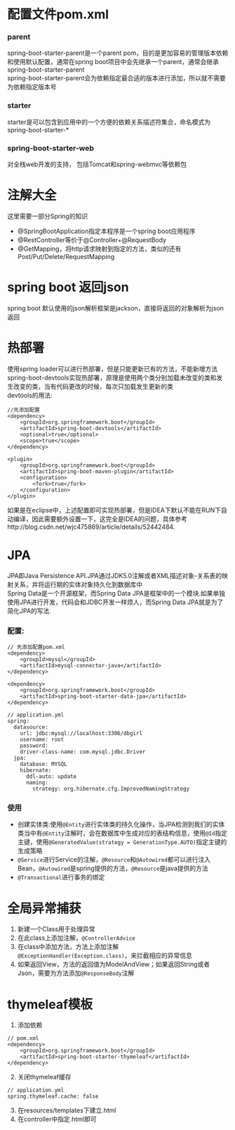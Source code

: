 # 配置文件pom.xml
### parent
spring-boot-starter-parent是一个parent pom，目的是更加容易的管理版本依赖和使用默认配置，通常在spring boot项目中会先继承一个parent，通常会继承spring-boot-starter-parent  
spring-boot-starter-parent会为依赖指定最合适的版本进行添加，所以就不需要为依赖指定版本号
### starter
starter是可以包含到应用中的一个方便的依赖关系描述符集合，命名模式为spring-boot-starter-*

### spring-boot-starter-web
对全栈web开发的支持， 包括Tomcat和spring-webmvc等依赖包

# 注解大全
这里需要一部分Spring的知识
* @SpringBootApplication指定本程序是一个spring boot应用程序
* @RestController等价于@Controller+@RequestBody
* @GetMapping，将http请求映射到指定的方法，类似的还有Post/Put/Delete/RequestMapping

# spring boot 返回json
spring boot 默认使用的json解析框架是jackson，直接将返回的对象解析为json返回

# 热部署
使用spring loader可以进行热部署，但是只能更新已有的方法，不能新增方法  
spring-boot-devtools实现热部署，原理是使用两个类分别加载未改变的类和发生改变的类，当有代码更改的时候，每次只加载发生更新的类  
devtools的用法:  
```
//先添加配置
<dependency>
	<groupId>org.springframework.boot</groupId>
	<artifactId>spring-boot-devtools</artifactId>
	<optional>true</optional>
	<scope>true</scope>
</dependency>

<plugin>
	<groupId>org.springframework.boot</groupId>
	<artifactId>spring-boot-maven-plugin</artifactId>
    <configuration>
		<fork>true</fork>
	</configuration>
</plugin>
```  
如果是在eclipse中，上述配置即可实现热部署，但是IDEA下默认不能在RUN下自动编译，因此需要额外设置一下，这完全是IDEA的问题，具体参考http://blog.csdn.net/wjc475869/article/details/52442484.  

# JPA
JPA即Java Persistence API.JPA通过JDK5.0注解或者XML描述对象-关系表的映射关系，并将运行期的实体对象持久化到数据库中  
Spring Data是一个开源框架，而Spring Data JPA是框架中的一个模块.如果单独使用JPA进行开发，代码会和JDBC开发一样烦人，而Spring Data JPA就是为了简化JPA的写法.  
### 配置:  
```
// 先添加配置pom.xml
<dependency>
	<groupId>mysql</groupId>
	<artifactId>mysql-connector-java</artifactId>
</dependency>

<dependency>
	<groupId>org.springframework.boot</groupId>
	<artifactId>spring-boot-starter-data-jpa</artifactId>
</dependency>

// application.yml
spring:
  datasource:
    url: jdbc:mysql://localhost:3306/dbgirl
    username: root
    password:
    driver-class-name: com.mysql.jdbc.Driver
  jpa:
    database: MYSQL
    hibernate:
      ddl-auto: update
      naming:
        strategy: org.hibernate.cfg.ImprovedNamingStrategy
```
### 使用
* 创建实体类:使用`@Entity`进行实体类的持久化操作，当JPA检测到我们的实体类当中有`@Entity`注解时，会在数据库中生成对应的表结构信息，使用`@Id`指定主键，使用`@GeneratedValue(strategy = GenerationType.AUTO)`指定主键的生成策略  
* `@Service`进行Service的注解，`@Resource`和`@Autowired`都可以进行注入Bean，`@Autowired`是spring提供的方法，`@Resource`是java提供的方法
* `@Transactional`进行事务的绑定

# 全局异常捕获
1. 新建一个Class用于处理异常
2. 在此class上添加注解，`@ControllerAdvice`
3. 在class中添加方法，方法上添加注解`@ExceptionHandler(Exception.class)`，来拦截相应的异常信息
4. 如果返回View，方法的返回值为ModelAndView；如果返回String或者Json，需要为方法添加`@ResponseBody`注解

# thymeleaf模板
1. 添加依赖  
```
// pom.xml
<dependency>
	<groupId>org.springframework.boot</groupId>
	<artifactId>spring-boot-starter-thymeleaf</artifactId>
</dependency>
```
2. 关闭thymeleaf缓存
```
// application.yml
spring.thymeleaf.cache: false
```
3. 在resources/templates下建立.html
4. 在controller中指定.html即可

